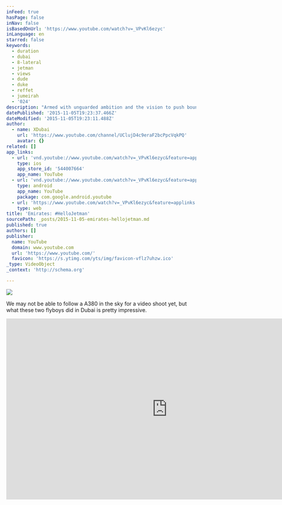 ```yaml
---
inFeed: true
hasPage: false
inNav: false
isBasedOnUrl: 'https://www.youtube.com/watch?v=_VPvKl6ezyc'
inLanguage: en
starred: false
keywords:
  - duration
  - dubai
  - 8-lateral
  - jetman
  - views
  - dude
  - duke
  - reffet
  - jumeirah
  - '024'
description: "Armed with unguarded ambition and the vision to push boundaries beyond the unthinkable, Jetman Dubai and Emirates A380 take to the skies of Dubai for an exceptional formation flight. A carefully choreographed aerial showcase, conducted over the Palm Jumeirah and Dubai skyline, involving the world's largest passenger aircraft and the experienced Jetman Dubai pilots Yves Rossy and Vince Reffet."
datePublished: '2015-11-05T19:23:37.466Z'
dateModified: '2015-11-05T19:23:11.488Z'
author:
  - name: XDubai
    url: 'https://www.youtube.com/channel/UClujD4c9eraF2bcPpcVqkPQ'
    avatar: {}
related: []
app_links:
  - url: 'vnd.youtube://www.youtube.com/watch?v=_VPvKl6ezyc&feature=applinks'
    type: ios
    app_store_id: '544007664'
    app_name: YouTube
  - url: 'vnd.youtube://www.youtube.com/watch?v=_VPvKl6ezyc&feature=applinks'
    type: android
    app_name: YouTube
    package: com.google.android.youtube
  - url: 'https://www.youtube.com/watch?v=_VPvKl6ezyc&feature=applinks'
    type: web
title: 'Emirates: #HelloJetman'
sourcePath: _posts/2015-11-05-emirates-hellojetman.md
published: true
authors: []
publisher:
  name: YouTube
  domain: www.youtube.com
  url: 'https://www.youtube.com/'
  favicon: 'https://s.ytimg.com/yts/img/favicon-vflz7uhzw.ico'
_type: VideoObject
_context: 'http://schema.org'

---
```

![](https://the-grid-user-content.s3-us-west-2.amazonaws.com/d1305317-8124-458e-ac0b-ce65da484c48.jpg)

We may not be able to follow a A380 in the sky for a video shoot yet, but what these two flyboys did in Dubai is pretty impressive. 

<iframe src="https://cdn.embedly.com/widgets/media.html?src=https%3A%2F%2Fwww.youtube.com%2Fembed%2F_VPvKl6ezyc%3Ffeature%3Doembed&amp;url=https%3A%2F%2Fwww.youtube.com%2Fwatch%3Fv%3D_VPvKl6ezyc&amp;image=https%3A%2F%2Fi.ytimg.com%2Fvi%2F_VPvKl6ezyc%2Fhqdefault.jpg&amp;key=b7d04c9b404c499eba89ee7072e1c4f7&amp;type=text%2Fhtml&amp;schema=youtube" width="854" height="480" scrolling="no" frameborder="0" allowfullscreen="allowfullscreen" style=""></iframe>